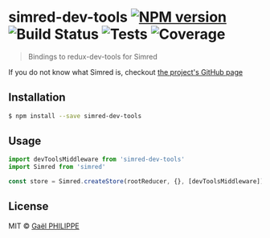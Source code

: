 # simred-dev-tools [![NPM version](https://badge.fury.io/js/simred-dev-tools.svg)](https://npmjs.org/package/simred-dev-tools) ![Build Status](https://img.shields.io/badge/build-passing-brightgreen.svg) ![Tests](https://img.shields.io/badge/tests-4%2F4-brightgreen.svg) ![Coverage](https://img.shields.io/badge/coverage-100%25-brightgreen.svg)

> Bindings to redux-dev-tools for Simred

If you do not know what Simred is, checkout [the project's GitHub page]()

## Installation

```sh
$ npm install --save simred-dev-tools
```

## Usage

```js
import devToolsMiddleware from 'simred-dev-tools'
import Simred from 'simred'

const store = Simred.createStore(rootReducer, {}, [devToolsMiddleware])
```

## License

MIT © [Gaël PHILIPPE](https://github.com/gaelph)
